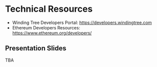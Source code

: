 # Technical Resources

- Winding Tree Developers Portal: https://developers.windingtree.com
- Ethereum Developers Resources: https://www.ethereum.org/developers/

## Presentation Slides

TBA